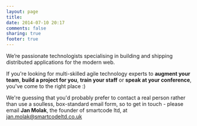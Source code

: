 ```yaml
---
layout: page
title:
date: 2014-07-10 20:17
comments: false
sharing: true
footer: true
---
```

We’re passionate technologists specialising in building and shipping distributed
applications for the modern web.

If you're looking for multi-skilled agile technology experts to **augment your team**,
**build a project for you**, **train your staff** or **speak at your conference**, you've come to the right place :)

We're guessing that you'd probably prefer to contact a real person rather
than use a soulless, box-standard email form, so to get in touch - please email **Jan Molak**, the founder
of smartcode ltd, at jan.molak@smartcodeltd.co.uk